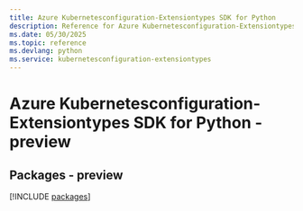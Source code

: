 ```yaml
---
title: Azure Kubernetesconfiguration-Extensiontypes SDK for Python
description: Reference for Azure Kubernetesconfiguration-Extensiontypes SDK for Python
ms.date: 05/30/2025
ms.topic: reference
ms.devlang: python
ms.service: kubernetesconfiguration-extensiontypes
---
```

# Azure Kubernetesconfiguration-Extensiontypes SDK for Python - preview
## Packages - preview
[!INCLUDE [packages](kubernetesconfiguration-extensiontypes-index.md)]